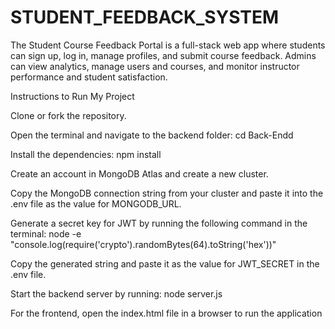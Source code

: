 # STUDENT_FEEDBACK_SYSTEM
The Student Course Feedback Portal is a full-stack web app where students can sign up, log in, manage profiles, and submit course feedback. Admins can view analytics, manage users and courses, and monitor instructor performance and student satisfaction.

Instructions to Run My Project


Clone or fork the repository.


Open the terminal and navigate to the backend folder:
cd Back-Endd


Install the dependencies:
npm install


Create an account in MongoDB Atlas and create a new cluster.


Copy the MongoDB connection string from your cluster and paste it into the .env file as the value for MONGODB_URL.


Generate a secret key for JWT by running the following command in the terminal:
node -e "console.log(require('crypto').randomBytes(64).toString('hex'))"


Copy the generated string and paste it as the value for JWT_SECRET in the .env file.


Start the backend server by running:
node server.js


For the frontend, open the index.html file in a browser to run the application